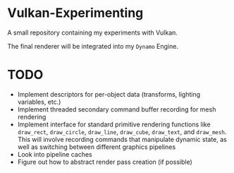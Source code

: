 # Vulkan-Experimenting

A small repository containing my experiments with Vulkan.

The final renderer will be integrated into my `Dynamo` Engine.

# TODO
- Implement descriptors for per-object data (transforms, lighting variables, etc.)
- Implement threaded secondary command buffer recording for mesh rendering
- Implement interface for standard primitive rendering functions like `draw_rect`, `draw_circle`, `draw_line`, `draw_cube`, `draw_text`, and `draw_mesh`. This will involve recording commands that manipulate dynamic state, as well as switching between different graphics pipelines
- Look into pipeline caches
- Figure out how to abstract render pass creation (if possible)